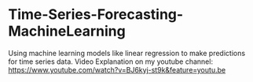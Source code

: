 # Time-Series-Forecasting-MachineLearning
Using machine learning models like linear regression to make predictions for time series data. Video Explanation on my youtube channel: https://www.youtube.com/watch?v=BJ6kyj-st9k&feature=youtu.be
